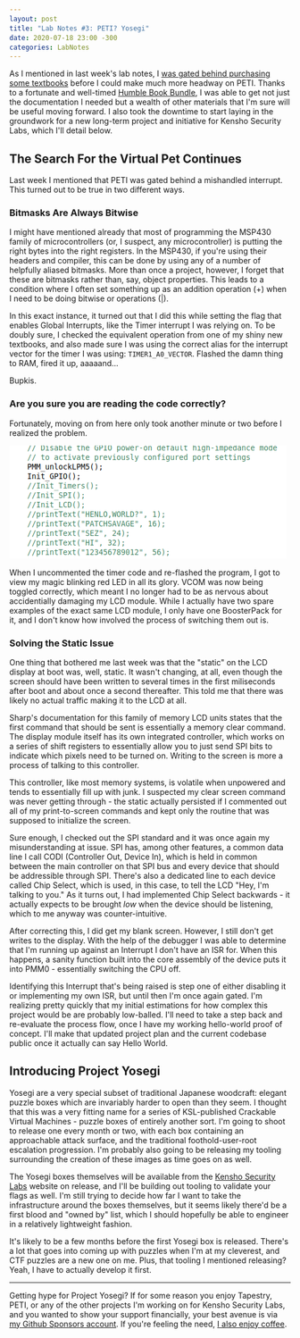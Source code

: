 ```yaml
---
layout: post
title: "Lab Notes #3: PETI? Yosegi"
date: 2020-07-18 23:00 -300
categories: LabNotes
---
```


As I mentioned in last week's lab notes, I [was gated behind purchasing some textbooks](https://zadammac.github.io/LabNotes/2020/07/12/lab-notes-02.html) before I could make much more headway on PETI. Thanks to a fortunate and well-timed [Humble Book Bundle](https://www.humblebundle.com/books/circuits-electronics-morgan-claypool-books), I was able to get not just the documentation I needed but a wealth of other materials that I'm sure will be useful moving forward. I also took the downtime to start laying in the groundwork for a new long-term project and initiative for Kensho Security Labs, which I'll detail below.

## The Search For the Virtual Pet Continues
Last week I mentioned that PETI was gated behind a mishandled interrupt. This turned out to be true in two different ways.

### Bitmasks Are Always Bitwise
I might have mentioned already that most of programming the MSP430 family of microcontrollers (or, I suspect, any microcontroller) is putting the right bytes into the right registers. In the MSP430, if you're using their headers and compiler, this can be done by using any of a number of helpfully aliased bitmasks. More than once a project, however, I forget that these are bitmasks rather than, say, object properties. This leads to a condition where I often set something up as an addition operation (+) when I need to be doing bitwise or operations (|).

In this exact instance, it turned out that I did this while setting the flag that enables Global Interrupts, like the Timer interrupt I was relying on. To be doubly sure, I checked the equivalent operation from one of my shiny new textbooks, and also made sure I was using the correct alias for the interrupt vector for the timer I was using: `TIMER1_A0_VECTOR`. Flashed the damn thing to RAM, fired it up, aaaaand...

Bupkis.

### Are you sure you are reading the code correctly?

Fortunately, moving on from here only took another minute or two before I realized the problem. 

![The relevant line of code was commented out!](https://raw.githubusercontent.com/ZAdamMac/zadammac.github.io/master/_site/images/TheresYourProblem.png)

When I uncommented the timer code and re-flashed the program, I got to view my magic blinking red LED in all its glory. VCOM was now being toggled correctly, which meant I no longer had to be as nervous about accidentially damaging my LCD module. While I actually have two spare examples of the exact same LCD module, I only have one BoosterPack for it, and I don't know how involved the process of switching them out is.

### Solving the Static Issue
One thing that bothered me last week was that the "static" on the LCD display at boot was, well, static. It wasn't changing, at all, even though the screen should have been written to several times in the first miliseconds after boot and about once a second thereafter. This told me that there was likely no actual traffic making it to the LCD at all.

Sharp's documentation for this family of memory LCD units states that the first command that should be sent is essentially a memory clear command. The display module itself has its own integrated controller, which works on a series of shift registers to essentially allow you to just send SPI bits to indicate which pixels need to be turned on. Writing to the screen is more a process of talking to this controller.

This controller, like most memory systems, is volatile when unpowered and tends to essentially fill up with junk. I suspected my clear screen command was never getting through - the static actually persisted if I commented out all of my print-to-screen commands and kept only the routine that was supposed to initialize the screen.

Sure enough, I checked out the SPI standard and it was once again my misunderstanding at issue. SPI has, among other features, a common data line I call CODI (Controller Out, Device In), which is held in common between the main controller on that SPI bus and every device that should be addressible through SPI. There's also a dedicated line to each device called Chip Select, which is used, in this case, to tell the LCD "Hey, I'm talking to you." As it turns out, I had implemented Chip Select backwards - it actually expects to be brought *low* when the device should be listening, which to me anyway was counter-intuitive.

After correcting this, I did get my blank screen. However, I still don't get writes to the display. With the help of the debugger I was able to determine that I'm running up against an Interrupt I don't have an ISR for. When this happens, a sanity function built into the core assembly of the device puts it into PMM0 - essentially switching the CPU off.

Identifying this Interrupt that's being raised is step one of either disabling it or implementing my own ISR, but until then I'm once again gated. I'm realizing pretty quickly that my initial estimations for how complex this project would be are probably low-balled. I'll need to take a step back and re-evaluate the process flow, once I have my working hello-world proof of concept. I'll make that updated project plan and the current codebase public once it actually can say Hello World.

## Introducing Project Yosegi
Yosegi are a very special subset of traditional Japanese woodcraft: elegant puzzle boxes which are invariably harder to open than they seem. I thought that this was a very fitting name for a series of KSL-published Crackable Virtual Machines - puzzle boxes of entirely another sort. I'm going to shoot to release one every month or two, with each box containing an approachable attack surface, and the traditional foothold-user-root escalation progression. I'm probably also going to be releasing my tooling surrounding the creation of these images as time goes on as well.

The Yosegi boxes themselves will be available from the [Kensho Security Labs](https://www.kenshosec.com) website on release, and I'll be building out tooling to validate your flags as well. I'm still trying to decide how far I want to take the infrastructure around the boxes themselves, but it seems likely there'd be a first blood and "owned by" list, which I should hopefully be able to engineer in a relatively lightweight fashion.

It's likely to be a few months before the first Yosegi box is released. There's a lot that goes into coming up with puzzles when I'm at my cleverest, and CTF puzzles are a new one on me. Plus, that tooling I mentioned releasing? Yeah, I have to actually develop it first.

---

Getting hype for Project Yosegi? If for some reason you enjoy Tapestry, PETI, or any of the other projects I'm working on for Kensho Security Labs, and you wanted to show your support financially, your best avenue is via [my Github Sponsors account](https://github.com/sponsors/ZAdamMac). If you're feeling the need, [I also enjoy coffee](https://ko-fi.com/KenshoSec).

